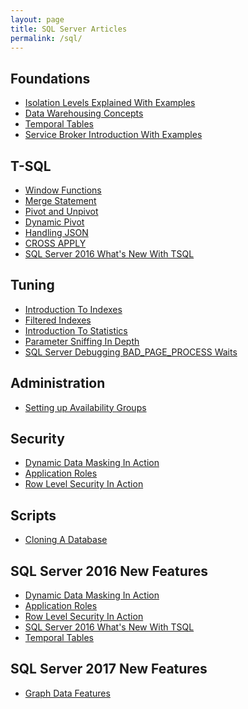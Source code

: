 ```yaml
---
layout: page
title: SQL Server Articles
permalink: /sql/
---
```

<script async src="//pagead2.googlesyndication.com/pagead/js/adsbygoogle.js"></script>
<!-- responsive -->
<ins class="adsbygoogle"
     style="display:block"
     data-ad-client="ca-pub-3340370932015278"
     data-ad-slot="3710942441"
     data-ad-format="auto"></ins>
<script>
(adsbygoogle = window.adsbygoogle || []).push({});
</script>

## Foundations ##
* [Isolation Levels Explained With Examples](https://gavindraper.com/2012/02/18/sql-server-isolation-levels-by-example/)
* [Data Warehousing Concepts](https://gavindraper.com/2017/05/14/sql-data-warehouse-explained/)
* [Temporal Tables](https://gavindraper.com/2016/04/15/sql-2016-temporal-tables-by-example-2/)
* [Service Broker Introduction With Examples](https://gavindraper.com/2012/06/03/sql-server-service-broker-explained/)

## T-SQL ##
* [Window Functions](https://gavindraper.com/2017/05/23/sql-server-window-functions-in-action/)
* [Merge Statement](https://gavindraper.com/2017/05/08/usgin-sql-server-merge/)
* [Pivot and Unpivot](https://gavindraper.com/2017/05/04/sql-server-pivot-unpivot-explained/)
* [Dynamic Pivot](https://gavindraper.com/2017/05/07/sql-server-dynamic-pivot/)
* [Handling JSON](https://gavindraper.com/2017/05/06/sql-server-json/)
* [CROSS APPLY](https://gavindraper.com/2017/05/03/cross-apply-is-awesome/)
* [SQL Server 2016 What's New With TSQL](https://gavindraper.com/2017/06/06/sql-server-2016-tsql-whats-new/)
## Tuning ## 
* [Introduction To Indexes](https://gavindraper.com/2017/05/16/clustered-and-nonclustered-indexes/)
* [Filtered Indexes](https://gavindraper.com/2017/05/30/sql-server-filtered-indexes-by-example/)
* [Introduction To Statistics](https://gavindraper.com/2017/05/22/sql-server-into-to-statistics/)
* [Parameter Sniffing In Depth](https://gavindraper.com/2017/05/31/sql-server-parameter-sniffing/)
* [SQL Server Debugging BAD_PAGE_PROCESS Waits](https://gavindraper.com/2017/06/03/sql-server-bad-page-process-wait/)

## Administration ##
* [Setting up Availability Groups](https://gavindraper.com/2012/11/19/sql-availability-groups-vm-sandbox-step-by-step/)

## Security ##
* [Dynamic Data Masking In Action](https://gavindraper.com/2017/06/01/sql-server-dynamic-data-masking/)
* [Application Roles](https://gavindraper.com/2017/06/05/sql-server-application-roles/)
* [Row Level Security In Action](https://gavindraper.com/2017/06/07/sql-server-row-level-security/)

## Scripts ##
* [Cloning A Database](https://gavindraper.com/2014/03/01/cloning-a-sql-server-database/)

## SQL Server 2016 New Features ##
* [Dynamic Data Masking In Action](https://gavindraper.com/2017/06/01/sql-server-dynamic-data-masking/)
* [Application Roles](https://gavindraper.com/2017/06/05/sql-server-application-roles/)
* [Row Level Security In Action](https://gavindraper.com/2017/06/07/sql-server-row-level-security/)
* [SQL Server 2016 What's New With TSQL](https://gavindraper.com/2017/06/06/sql-server-2016-tsql-whats-new/)
* [Temporal Tables](https://gavindraper.com/2016/04/15/sql-2016-temporal-tables-by-example-2/)

## SQL Server 2017 New Features ##
* [Graph Data Features](https://gavindraper.com/2017/06/12/sql-server-2017-graph-data/)

<script async src="//pagead2.googlesyndication.com/pagead/js/adsbygoogle.js"></script>
<!-- responsive -->
<ins class="adsbygoogle"
     style="display:block"
     data-ad-client="ca-pub-3340370932015278"
     data-ad-slot="3710942441"
     data-ad-format="auto"></ins>
<script>
(adsbygoogle = window.adsbygoogle || []).push({});
</script>